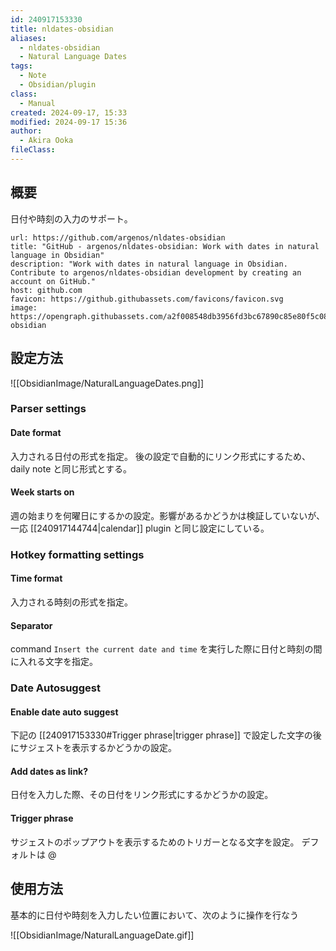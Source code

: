 ```yaml
---
id: 240917153330
title: nldates-obsidian
aliases:
  - nldates-obsidian
  - Natural Language Dates
tags:
  - Note
  - Obsidian/plugin
class:
  - Manual
created: 2024-09-17, 15:33
modified: 2024-09-17 15:36
author:
  - Akira Ooka
fileClass: 
---
```

## 概要
日付や時刻の入力のサポート。

```cardlink
url: https://github.com/argenos/nldates-obsidian
title: "GitHub - argenos/nldates-obsidian: Work with dates in natural language in Obsidian"
description: "Work with dates in natural language in Obsidian. Contribute to argenos/nldates-obsidian development by creating an account on GitHub."
host: github.com
favicon: https://github.githubassets.com/favicons/favicon.svg
image: https://opengraph.githubassets.com/a2f008548db3956fd3bc67890c85e80f5c08ce481b644ea95b64bb8204aed602/argenos/nldates-obsidian
```

## 設定方法

![[ObsidianImage/NaturalLanguageDates.png]]

### Parser settings
#### Date format
入力される日付の形式を指定。
後の設定で自動的にリンク形式にするため、daily note と同じ形式とする。

#### Week starts on
週の始まりを何曜日にするかの設定。影響があるかどうかは検証していないが、一応 [[240917144744|calendar]] plugin と同じ設定にしている。

### Hotkey formatting settings
#### Time format
入力される時刻の形式を指定。

#### Separator
command `Insert the current date and time` を実行した際に日付と時刻の間に入れる文字を指定。

### Date Autosuggest
#### Enable date auto suggest
下記の [[240917153330#Trigger phrase|trigger phrase]] で設定した文字の後にサジェストを表示するかどうかの設定。

#### Add dates as link?
日付を入力した際、その日付をリンク形式にするかどうかの設定。

#### Trigger phrase
サジェストのポップアウトを表示するためのトリガーとなる文字を設定。
デフォルトは @

## 使用方法
基本的に日付や時刻を入力したい位置において、次のように操作を行なう

![[ObsidianImage/NaturalLanguageDate.gif]]